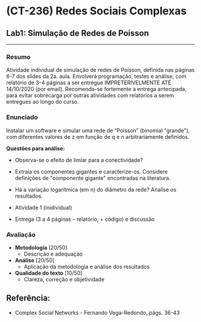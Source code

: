 # (CT-236) Redes Sociais Complexas

## Lab1: Simulação de Redes de Poisson
---

### Resumo
Atividade individual de simulação de redes de Poisson, definida nas páginas 6-7 dos slides da 2a. aula. Envolverá programação, testes e análise, com relatório de 3-4 páginas a ser entregue IMPRETERIVELMENTE ATÉ 14/10/2020 (por email). Recomenda-se fortemente a entrega antecipada, para evitar sobrecarga por outras atividades com relatórios a serem entregues ao longo do curso.

### Enunciado

Instalar um software e simular uma rede de “Poisson” (binomial "grande"), com diferentes valores de z em função de q e n arbitrariamente definidos.

**Questões para análise:**
- Observa-se o efeito de limiar para a conectividade?
- Extraia os componentes gigantes e caracterize-os. Considere definições de "componente gigante" encontradas na literatura.
- Há a variação logarítmica (em n) do diâmetro da rede? Analise os resultados.

- Atividade 1 (inidividual)
- Entrega (3 a 4 páginas – relatório, + código) e discussão

### Avaliação
- **Metodologia** [20/50]
    - Descrição e adequação
- **Análise** [20/50]
    - Aplicação da metodologia e análise dos resultados
- **Qualidade do texto** [10/50]
    - Clareza, correção e objetividade
    
## Referência:
- Complex Social Networks - Fernando Vega-Redondo, págs. 36-43